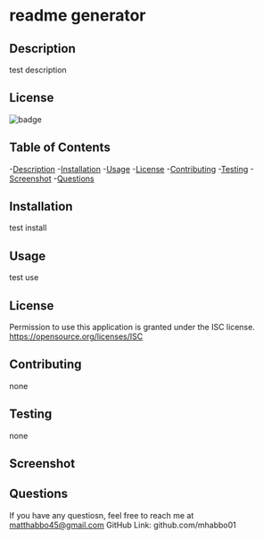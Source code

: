 
  # readme generator
  ## Description
  test description
  ## License 
  ![badge](https://img.shields.io/badge/license-ISC-important)
  

  ## Table of Contents
  -[Description](#description)
  -[Installation](#installation)
  -[Usage](#usage)
  -[License](#license)
  -[Contributing](#contributing)
  -[Testing](#testing)
  -[Screenshot](#screenshot)
  -[Questions](#questions)

  ## Installation
  test install

  ## Usage
  test use

  ## License
  Permission to use this application is granted under the ISC license. <https://opensource.org/licenses/ISC>
  
  ## Contributing
  none

  ## Testing
  none

  ## Screenshot
  

  ## Questions
  If you have any questiosn, feel free to reach me at matthabbo45@gmail.com
  GitHub Link: github.com/mhabbo01
  
  
